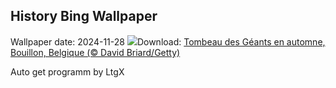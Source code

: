 ## History Bing Wallpaper
Wallpaper date: 2024-11-28
![](https://www.bing.com/th?id=OHR.SemoisRiver_FR-CA9191574002_UHD.jpg&w=1000)Download: [Tombeau des Géants en automne, Bouillon, Belgique (© David Briard/Getty)](https://www.bing.com/th?id=OHR.SemoisRiver_FR-CA9191574002_UHD.jpg)

Auto get programm by LtgX
